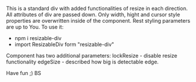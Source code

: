This is a standard div with added functionalities of resize in each direction. 
All attributes of div are passed down. Only width, hight and cursor style properties are overwritten inside of the component. Rest styling parameters are up to You. 
To use it:
 - npm i resizable-div 
 - import ResizableDiv form "resizable-div"

Component has two additional parameters: 
lockResize - disable resize functionality
edgeSize - described how big is detectable edge. 

Have fun ;) 
BS
